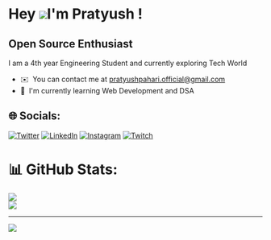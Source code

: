 Hey ![](https://user-images.githubusercontent.com/18350557/176309783-0785949b-9127-417c-8b55-ab5a4333674e.gif)I'm Pratyush !
=======================================================================================================================================

Open Source Enthusiast
----------------------

I am a 4th year Engineering Student and currently exploring Tech World

* ✉️  You can contact me at [pratyushpahari.official@gmail.com](mailto:pratyushpahari.official@gmail.com)
* 🧠  I'm currently learning Web Development and DSA


## 🌐 Socials:
[![Twitter](https://img.shields.io/badge/Twitter-%231DA1F2.svg?logo=Twitter&logoColor=white)](https://twitter.com/@PahariPratyush) [![LinkedIn](https://img.shields.io/badge/LinkedIn-%230077B5.svg?logo=linkedin&logoColor=white)](https://linkedin.com/in/paharipratyush) [![Instagram](https://img.shields.io/badge/Instagram-%23E4405F.svg?logo=Instagram&logoColor=white)](https://instagram.com/pratyushpahari) [![Twitch](https://img.shields.io/badge/Twitch-%239146FF.svg?logo=Twitch&logoColor=white)](https://twitch.tv/pratyushpahari) 

# 📊 GitHub Stats:
![](https://github-readme-stats.vercel.app/api?username=paharipratyush&theme=dark&hide_border=false&include_all_commits=false&count_private=false)<br/>
![](https://github-readme-streak-stats.herokuapp.com/?user=paharipratyush&theme=dark&hide_border=false)<br/>

---
[![](https://visitcount.itsvg.in/api?id=paharipratyush&icon=0&color=0)](https://visitcount.itsvg.in)

<!-- Proudly created with GPRM ( https://gprm.itsvg.in ) -->

<!--
**paharipratyush/paharipratyush** is a ✨ _special_ ✨ repository because its `README.md` (this file) appears on your GitHub profile.

Here are some ideas to get you started:

- 🔭 I’m currently working on ...
- 🌱 I’m currently learning ...
- 👯 I’m looking to collaborate on ...
- 🤔 I’m looking for help with ...
- 💬 Ask me about ...
- 📫 How to reach me: ...
- 😄 Pronouns: ...
- ⚡ Fun fact: ...
-->
